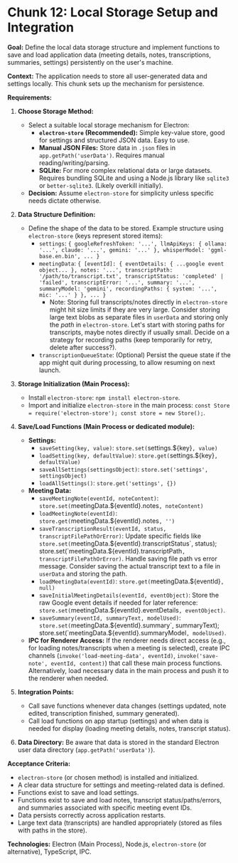 # Chunk 12: Local Storage Setup and Integration

**Goal:** Define the local data storage structure and implement functions to save and load application data (meeting details, notes, transcriptions, summaries, settings) persistently on the user's machine.

**Context:** The application needs to store all user-generated data and settings locally. This chunk sets up the mechanism for persistence.

**Requirements:**

1.  **Choose Storage Method:**

    - Select a suitable local storage mechanism for Electron:
      - **`electron-store` (Recommended):** Simple key-value store, good for settings and structured JSON data. Easy to use.
      - **Manual JSON Files:** Store data in `.json` files in `app.getPath('userData')`. Requires manual reading/writing/parsing.
      - **SQLite:** For more complex relational data or large datasets. Requires bundling SQLite and using a Node.js library like `sqlite3` or `better-sqlite3`. (Likely overkill initially).
    - **Decision:** Assume `electron-store` for simplicity unless specific needs dictate otherwise.

2.  **Data Structure Definition:**

    - Define the shape of the data to be stored. Example structure using `electron-store` (keys represent stored items):
      - `settings`: `{ googleRefreshToken: '...', llmApiKeys: { ollama: '...', claude: '...', gemini: '...' }, whisperModel: 'ggml-base.en.bin', ... }`
      - `meetingData`: `{ [eventId]: { eventDetails: { ...google event object... }, notes: '...', transcriptPath: '/path/to/transcript.txt', transcriptStatus: 'completed' | 'failed', transcriptError: '...', summary: '...', summaryModel: 'gemini', recordingPaths: { system: '...', mic: '...' } }, ... }`
        - Note: Storing full transcripts/notes directly in `electron-store` might hit size limits if they are very large. Consider storing large text blobs as separate files in `userData` and storing only the _path_ in `electron-store`. Let's start with storing paths for transcripts, maybe notes directly if usually small. Decide on a strategy for recording paths (keep temporarily for retry, delete after success?).
      - `transcriptionQueueState`: (Optional) Persist the queue state if the app might quit during processing, to allow resuming on next launch.

3.  **Storage Initialization (Main Process):**

    - Install `electron-store`: `npm install electron-store`.
    - Import and initialize `electron-store` in the main process: `const Store = require('electron-store'); const store = new Store();`.

4.  **Save/Load Functions (Main Process or dedicated module):**

    - **Settings:**
      - `saveSetting(key, value)`: `store.set(`settings.${key}`, value)`
      - `loadSetting(key, defaultValue)`: `store.get(`settings.${key}`, defaultValue)`
      - `saveAllSettings(settingsObject)`: `store.set('settings', settingsObject)`
      - `loadAllSettings()`: `store.get('settings', {})`
    - **Meeting Data:**
      - `saveMeetingNote(eventId, noteContent)`: `store.set(`meetingData.${eventId}.notes`, noteContent)`
      - `loadMeetingNote(eventId)`: `store.get(`meetingData.${eventId}.notes`, '')`
      - `saveTranscriptionResult(eventId, status, transcriptFilePathOrError)`: Update specific fields like `store.set(`meetingData.${eventId}.transcriptStatus`, status); store.set(`meetingData.${eventId}.transcriptPath`, transcriptFilePathOrError)`. Handle saving file path vs error message. Consider saving the actual transcript text to a file in `userData` and storing the path.
      - `loadMeetingData(eventId)`: `store.get(`meetingData.${eventId}`, null)`
      - `saveInitialMeetingDetails(eventId, eventObject)`: Store the raw Google event details if needed for later reference: `store.set(`meetingData.${eventId}.eventDetails`, eventObject)`.
      - `saveSummary(eventId, summaryText, modelUsed)`: `store.set(`meetingData.${eventId}.summary`, summaryText); store.set(`meetingData.${eventId}.summaryModel`, modelUsed)`.
    - **IPC for Renderer Access:** If the renderer needs direct access (e.g., for loading notes/transcripts when a meeting is selected), create IPC channels (`invoke('load-meeting-data', eventId)`, `invoke('save-note', eventId, content)`) that call these main process functions. Alternatively, load necessary data in the main process and push it to the renderer when needed.

5.  **Integration Points:**

    - Call save functions whenever data changes (settings updated, note edited, transcription finished, summary generated).
    - Call load functions on app startup (settings) and when data is needed for display (loading meeting details, notes, transcript status).

6.  **Data Directory:** Be aware that data is stored in the standard Electron user data directory (`app.getPath('userData')`).

**Acceptance Criteria:**

- `electron-store` (or chosen method) is installed and initialized.
- A clear data structure for settings and meeting-related data is defined.
- Functions exist to save and load settings.
- Functions exist to save and load notes, transcript status/paths/errors, and summaries associated with specific meeting event IDs.
- Data persists correctly across application restarts.
- Large text data (transcripts) are handled appropriately (stored as files with paths in the store).

**Technologies:** Electron (Main Process), Node.js, `electron-store` (or alternative), TypeScript, IPC.
